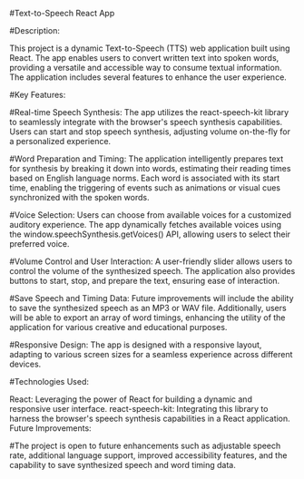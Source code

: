 #Text-to-Speech React App

#Description:

This project is a dynamic Text-to-Speech (TTS) web application built using React. The app enables users to convert written text into spoken words, providing a versatile and accessible way to consume textual information. The application includes several features to enhance the user experience.

#Key Features:

#Real-time Speech Synthesis:
The app utilizes the react-speech-kit library to seamlessly integrate with the browser's speech synthesis capabilities. Users can start and stop speech synthesis, adjusting volume on-the-fly for a personalized experience.

#Word Preparation and Timing:
The application intelligently prepares text for synthesis by breaking it down into words, estimating their reading times based on English language norms. Each word is associated with its start time, enabling the triggering of events such as animations or visual cues synchronized with the spoken words.

#Voice Selection:
Users can choose from available voices for a customized auditory experience. The app dynamically fetches available voices using the window.speechSynthesis.getVoices() API, allowing users to select their preferred voice.

#Volume Control and User Interaction:
A user-friendly slider allows users to control the volume of the synthesized speech. The application also provides buttons to start, stop, and prepare the text, ensuring ease of interaction.

#Save Speech and Timing Data:
Future improvements will include the ability to save the synthesized speech as an MP3 or WAV file. Additionally, users will be able to export an array of word timings, enhancing the utility of the application for various creative and educational purposes.

#Responsive Design:
The app is designed with a responsive layout, adapting to various screen sizes for a seamless experience across different devices.

#Technologies Used:

React: Leveraging the power of React for building a dynamic and responsive user interface.
react-speech-kit: Integrating this library to harness the browser's speech synthesis capabilities in a React application.
Future Improvements:

#The project is open to future enhancements such as adjustable speech rate, additional language support, improved accessibility features, and the capability to save synthesized speech and word timing data.
